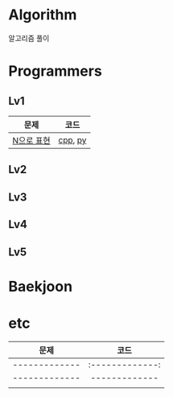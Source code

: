 # Algorithm
알고리즘 풀이

# Programmers
## Lv1
| 문제 | 코드 |
| ------------- |:-------------:|
| [N으로 표현](https://programmers.co.kr/learn/courses/30/lessons/42895) | [cpp](Programmers/Lv1/Lv1_N으로표현.cpp), [py](Programmers/Lv3/Lv3_N으로표현.py)| 

## Lv2
## Lv3
## Lv4
## Lv5

# Baekjoon 

# etc
| 문제 | 코드 |
| ------------- |:-------------:|
| ------------- |:-------------:|
| ------------- | ------------- |
|  | |
